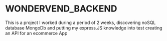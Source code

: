 # WONDERVEND_BACKEND
This is a project I worked during a period of 2 weeks, discovering noSQL database MongoDb and putting my express.JS knowledge into test
creating an API for an ecommerce App 
